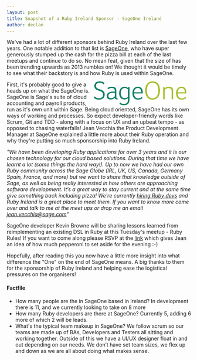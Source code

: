```yaml
---
layout: post
title: Snapshot of a Ruby Ireland Sponsor - SageOne Ireland
author: declan
---
```



We've had a lot of different sponsors behind Ruby Ireland over the last
few years. One notable addition to that list is
[SageOne](http://www.sageone.ie/), who have super
generously stumped up the cash for the pizza bill at each of the last
meetups and continue to do so. No mean feat, given that the size of has
been trending upwards as 2013 rumbles on! We thought it would be timely
to see what their backstory is and how Ruby is used within SageOne.

<img src="/images/sageone.jpg" style="float: right; margin-right: 1em"
class="img-rounded" width="50%" height="50%" />

First, it's probably good to give a heads up on what the SageOne is.
SageOne is Sage's suite of cloud accounting and payroll products, run as
it's own unit within Sage. Being cloud oriented, SageOne has its own
ways of working and processes. So expect developer-friendly words like
Scrum, Git and TDD - along with a focus on UX and an upbeat tempo - as
opposed to chasing waterfalls! Jean Vecchia the Product Development
Manager at SageOne explained a little more about their Ruby operation
and why they're putting so much sponsorship into Ruby Ireland.

_"We have been developing Ruby applications for over 3 years and it is
our chosen technology for our cloud based solutions.  During that time
we have learnt a lot (some things the hard way!). Up to now we have had
our own Ruby community across the Sage Globe (IRL, UK, US, Canada,
Germany Spain, France, and more) but we want to share that knowledge
outside of Sage, as well as being really interested in how others are
approaching software development. It’s a great way to stay current and
at the same time give something back including pizza! We're currently
[hiring Ruby devs](http://www.rubyjobs.ie/?search=sageone) and Ruby
Ireland is a great place to meet them. If you
want to know more come over and talk to me at the meet ups or drop me an
email jean.vecchia@sage.com"_


SageOne developer Kevin Browne will be sharing lessons learned from
reimplementing an existing DSL in Ruby at this Tuesday's meetup - Ruby
Rules! If you want to
come along please RSVP at the [link](http://www.meetup.com/rubyireland/events/144658952/)
which gives Jean an idea of how much
pepperoni to set aside for the evening :-)

Hopefully, after reading this you now have a little more insight into
what difference the "One" on the end of SageOne means. A big thanks to
them for the sponsorship of Ruby Ireland and helping ease the logistical
pressures on the organisers!

#### Factfile

* How many people are the in SageOne based in Ireland? In development
  there is 11, and we currently looking to take on 8 more
* How many Ruby developers are there at SageOne? Currently 5, adding 6
  more of which 2 will be leads.
* What's the typical team makeup in SageOne? We follow scrum so our teams are
made up of BAs, Developers and Testers all sitting and working together.
Outside of this we have a UI/UX designer float in and out depending on
our needs. We don’t have set team sizes, we flex up and down as we are
all about doing what makes sense.
